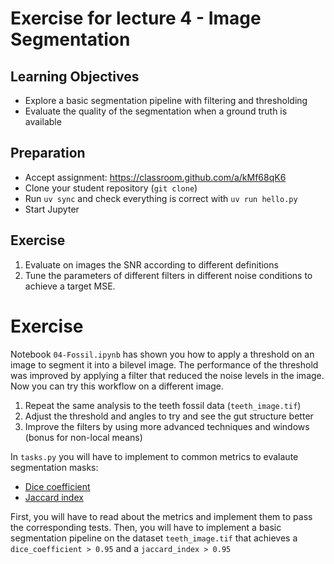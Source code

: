 # Exercise for lecture 4 - Image Segmentation

## Learning Objectives
- Explore a basic segmentation pipeline with filtering and thresholding
- Evaluate the quality of the segmentation when a ground truth is available

## Preparation
- Accept assignment: https://classroom.github.com/a/kMf68qK6
- Clone your student repository (```git clone```)
- Run `uv sync` and check everything is correct with `uv run hello.py`
- Start Jupyter

## Exercise
1. Evaluate on images the SNR according to different definitions
2. Tune the parameters of different filters in different noise conditions to achieve a target MSE.

# Exercise
Notebook `04-Fossil.ipynb` has shown you how to apply a threshold on an image to segment it into a bilevel image. The performance of the threshold was improved by applying a filter that reduced the noise levels in the image. Now you can try this workflow on a different image.

 1. Repeat the same analysis to the teeth fossil data (```teeth_image.tif```)
 2. Adjust the threshold and angles to try and see the gut structure better
 3. Improve the filters by using more advanced techniques and windows (bonus for non-local means)

In `tasks.py` you will have to implement to common metrics to evalaute segmentation masks:
- [Dice coefficient](https://en.wikipedia.org/wiki/Dice-S%C3%B8rensen_coefficient)
- [Jaccard index](https://en.wikipedia.org/wiki/Jaccard_index)

First, you will have to read about the metrics and implement them to pass the corresponding tests.
Then, you will have to implement a basic segmentation pipeline on the dataset `teeth_image.tif` that achieves a `dice_coefficient > 0.95` and a `jaccard_index > 0.95`
